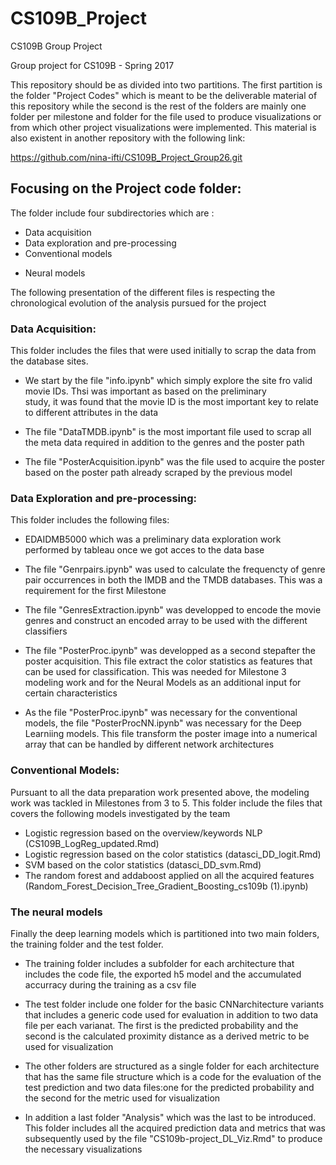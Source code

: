 # CS109B_Project
CS109B Group Project

Group project for CS109B - Spring 2017

This repository should be as divided into two partitions. The first partition is the folder "Project Codes" which is meant to be the deliverable material of this repository while the second is the rest of the folders are mainly one folder per milestone and folder for the file used to produce visualizations or from which other project visualizations were implemented. This material is also existent in another repository with the following link:

https://github.com/nina-ifti/CS109B_Project_Group26.git

## Focusing on the Project code folder:

The folder include four subdirectories which are \:

 - Data acquisition
 - Data exploration and pre-processing
 - Conventional models
 * Neural models
 
 The following presentation of the different files is respecting the chronological evolution of the analysis pursued for the project

### Data Acquisition:

This folder includes the files that were used initially to scrap the data from the database sites. 

- We start by the file "info.ipynb" which simply explore the site fro valid movie IDs. Thsi was important as based on the preliminary  
  study, it was found that the movie ID is the most important key to relate to different attributes in the data
  
- The file "DataTMDB.ipynb" is the most important file used to scrap all the meta data required in addition to the genres and the poster path

- The file "PosterAcquisition.ipynb" was the file used to acquire the poster based on the poster path already scraped by the previous model

### Data Exploration and pre-processing:

This folder includes the following files:

 - EDAIDMB5000 which was a preliminary data exploration work performed by tableau once we got acces to the data base
 - The file "Genrpairs.ipynb" was used to calculate the frequencty of genre pair occurrences in both the IMDB and the TMDB databases. This was a requirement for the first Milestone
 
 - The file "GenresExtraction.ipynb" was developped to encode the movie genres and construct an encoded array to be used with the different classifiers
 
 - The file "PosterProc.ipynb" was developped as a second stepafter the poster acquisition. This file extract the color statistics as features that can be used for classification. This was needed for Milestone 3 modeling work and for the Neural Models as an additional input for certain characteristics
 
  - As the file "PosterProc.ipynb" was necessary for the conventional models, the file "PosterProcNN.ipynb" was necessary for the Deep Learniing models. This file transform the poster image into a numerical array that can be handled by different network architectures
  
  
### Conventional Models:

Pursuant to all the data preparation work presented above, the modeling work was tackled in Milestones from 3 to 5. This folder include the files that covers the following models investigated by the team

 - Logistic regression based on the overview/keywords NLP (CS109B_LogReg_updated.Rmd)
 - Logistic regression based on the color statistics (datasci_DD_logit.Rmd)
 - SVM based on the color statistics (datasci_DD_svm.Rmd)
 - The random forest and addaboost applied on all the acquired features (Random_Forest_Decision_Tree_Gradient_Boosting_cs109b (1).ipynb)

### The neural models

Finally the deep learning models which is partitioned into two main folders, the training folder and the test folder.

- The training folder includes a subfolder for each architecture that includes the code file, the exported h5 model and the accumulated accurracy during the training as a csv file

- The test folder include one folder for the basic CNNarchitecture variants that includes a generic code used for evaluation in addition to two data file per each varianat. The first is the predicted probability and the second is the calculated proximity distance as a derived metric to be used for visualization

 - The other folders are structured as a single folder for each architecture that has the same file structure which is a code for the evaluation of the test prediction and two data files:one for the predicted probability and the second for the metric used for visualization
 
 - In addition a last folder "Analysis" which was the last to be introduced. This folder includes all the acquired prediction data and metrics that was subsequently used by the file "CS109b-project_DL_Viz.Rmd" to produce the necessary visualizations

